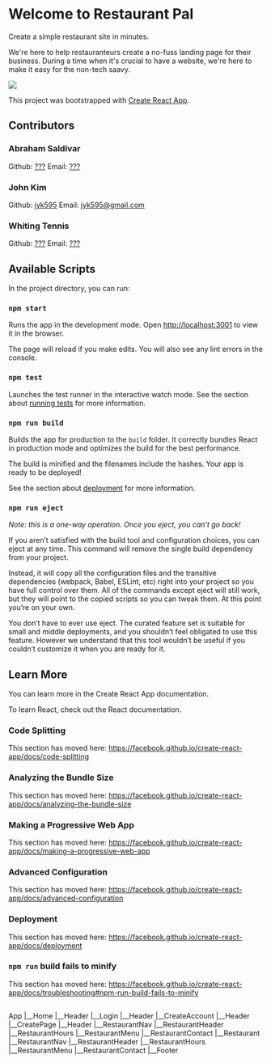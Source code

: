 # Welcome to Restaurant Pal
Create a simple restaurant site in minutes.

We're here to help restauranteurs create a no-fuss landing page for their business. During a time when it's crucial to have a website, we're here to make it easy for the non-tech saavy.

<img src="https://p69.f3.n0.cdn.getcloudapp.com/items/BluxyAqD/761e2151-b4d7-4240-92b6-70cb135ac124.jpg?source=viewer&v=75c01e54c648d63adb269622aa09b3a6" />

This project was bootstrapped with <a href="https://github.com/facebook/create-react-app">Create React App</a>.

## Contributors
### Abraham Saldivar
Github: <a href="https://github.com/???">???</a>
Email: <a href="mailto:???@gmail.com">???</a>

### John Kim
Github: <a href="https://github.com/jyk595">jyk595</a>
Email: <a href="mailto:jyk595@gmail.com">jyk595@gmail.com</a>

### Whiting Tennis
Github: <a href="https://github.com/???">???</a>
Email: <a href="mailto:???@gmail.com">???</a>

## Available Scripts
In the project directory, you can run:

### `npm start`
Runs the app in the development mode.
Open <a href="http://localhost:3001">http://localhost:3001</a> to view it in the browser.

The page will reload if you make edits.
You will also see any lint errors in the console.

### `npm test`
Launches the test runner in the interactive watch mode.
See the section about <a href="https://facebook.github.io/create-react-app/docs/running-tests">running tests</a> for more information.

### `npm run build`
Builds the app for production to the `build` folder.
It correctly bundles React in production mode and optimizes the build for the best performance.

The build is minified and the filenames include the hashes.
Your app is ready to be deployed!

See the section about <a href="https://facebook.github.io/create-react-app/docs/deployment">deployment</a> for more information.

### `npm run eject`
*Note: this is a one-way operation. Once you eject, you can’t go back!*

If you aren’t satisfied with the build tool and configuration choices, you can eject at any time. This command will remove the single build dependency from your project.

Instead, it will copy all the configuration files and the transitive dependencies (webpack, Babel, ESLint, etc) right into your project so you have full control over them. All of the commands except eject will still work, but they will point to the copied scripts so you can tweak them. At this point you’re on your own.

You don’t have to ever use eject. The curated feature set is suitable for small and middle deployments, and you shouldn’t feel obligated to use this feature. However we understand that this tool wouldn’t be useful if you couldn’t customize it when you are ready for it.

## Learn More
You can learn more in the Create React App documentation.

To learn React, check out the React documentation.

### Code Splitting
This section has moved here: https://facebook.github.io/create-react-app/docs/code-splitting

### Analyzing the Bundle Size
This section has moved here: https://facebook.github.io/create-react-app/docs/analyzing-the-bundle-size

### Making a Progressive Web App
This section has moved here: https://facebook.github.io/create-react-app/docs/making-a-progressive-web-app

### Advanced Configuration
This section has moved here: https://facebook.github.io/create-react-app/docs/advanced-configuration

### Deployment
This section has moved here: https://facebook.github.io/create-react-app/docs/deployment

### `npm run` build fails to minify
This section has moved here: https://facebook.github.io/create-react-app/docs/troubleshooting#npm-run-build-fails-to-minify





## 
App
|__Home
    |__Header
|__Login
    |__Header
|__CreateAccount
    |__Header
|__CreatePage
    |__Header
    |__RestaurantNav
    |__RestaurantHeader
    |__RestaurantHours
    |__RestaurantMenu
    |__RestaurantContact
|__Restaurant
    |__RestaurantNav
    |__RestaurantHeader
    |__RestaurantHours
    |__RestaurantMenu
    |__RestaurantContact
|__Footer
